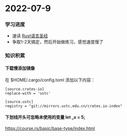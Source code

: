 # 2022-07-9

### 学习进度

- 速读 [ Rust语言圣经 ](https://course.rs/first-try/slowly-downloading.html)
- 争取1-2天搞定，然后开始做练习，感觉速度慢了

### 知识积累
#### 下载慢添加镜像
在 $HOME/.cargo/config.toml 添加以下内容：
```
[source.crates-io]
replace-with = 'ustc'

[source.ustc]
registry = "git://mirrors.ustc.edu.cn/crates.io-index"
```
#### 下划线开头可忽略未使用的变量 let _x = 5;

https://course.rs/basic/base-type/index.html
